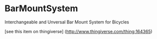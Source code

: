 BarMountSystem
==============

Interchangeable and Unversal Bar Mount System for Bicycles

[see this item on thingiverse] (http://www.thingiverse.com/thing:164365)
